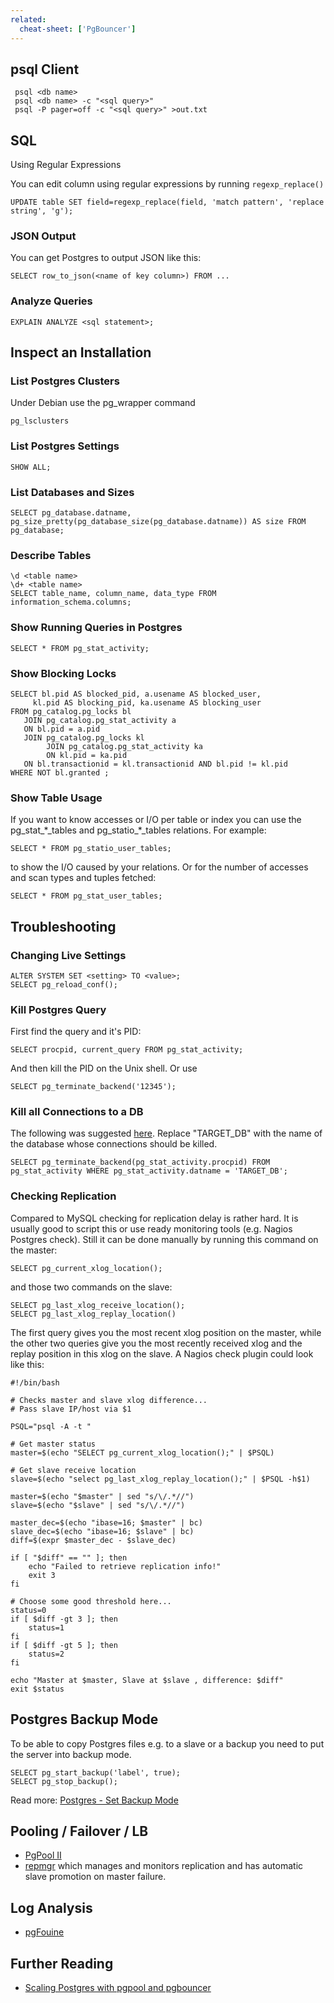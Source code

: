 ```yaml
---
related:
  cheat-sheet: ['PgBouncer']
---
```


## psql Client

     psql <db name>
     psql <db name> -c "<sql query>"
     psql -P pager=off -c "<sql query>" >out.txt

## SQL

Using Regular Expressions

You can edit column using regular expressions by running
`regexp_replace()`

    UPDATE table SET field=regexp_replace(field, 'match pattern', 'replace string', 'g');

### JSON Output

You can get Postgres to output JSON like this:

    SELECT row_to_json(<name of key column>) FROM ...

### Analyze Queries

    EXPLAIN ANALYZE <sql statement>;

## Inspect an Installation

### List Postgres Clusters

Under Debian use the pg\_wrapper command

    pg_lsclusters

### List Postgres Settings

    SHOW ALL;

### List Databases and Sizes

    SELECT pg_database.datname, pg_size_pretty(pg_database_size(pg_database.datname)) AS size FROM pg_database;
    
### Describe Tables

    \d <table name>
    \d+ <table name>
    SELECT table_name, column_name, data_type FROM information_schema.columns;

### Show Running Queries in Postgres

    SELECT * FROM pg_stat_activity;

### Show Blocking Locks

    SELECT bl.pid AS blocked_pid, a.usename AS blocked_user, 
         kl.pid AS blocking_pid, ka.usename AS blocking_user
    FROM pg_catalog.pg_locks bl
       JOIN pg_catalog.pg_stat_activity a
       ON bl.pid = a.pid
       JOIN pg_catalog.pg_locks kl
            JOIN pg_catalog.pg_stat_activity ka
            ON kl.pid = ka.pid
       ON bl.transactionid = kl.transactionid AND bl.pid != kl.pid
    WHERE NOT bl.granted ;

### Show Table Usage

If you want to know accesses or I/O per table or index you can use the
pg\_stat\_\*\_tables and pg\_statio\_\*\_tables relations. For example:

    SELECT * FROM pg_statio_user_tables;

to show the I/O caused by your relations. Or for the number of accesses
and scan types and tuples fetched:

    SELECT * FROM pg_stat_user_tables;

## Troubleshooting

### Changing Live Settings

    ALTER SYSTEM SET <setting> TO <value>;
    SELECT pg_reload_conf();

### Kill Postgres Query

First find the query and it's PID:

    SELECT procpid, current_query FROM pg_stat_activity;

And then kill the PID on the Unix shell. Or use

    SELECT pg_terminate_backend('12345');

### Kill all Connections to a DB

The following was suggested
[here](http://varwww.com/2013/06/16/kill-postgresql-backend-connections/).
Replace "TARGET\_DB" with the name of the database whose connections
should be killed.

    SELECT pg_terminate_backend(pg_stat_activity.procpid) FROM pg_stat_activity WHERE pg_stat_activity.datname = 'TARGET_DB';

### Checking Replication

Compared to MySQL checking for replication delay is rather hard. It is
usually good to script this or use ready monitoring tools (e.g. Nagios
Postgres check). Still it can be done manually by running this command
on the master:

    SELECT pg_current_xlog_location();

and those two commands on the slave:

    SELECT pg_last_xlog_receive_location();
    SELECT pg_last_xlog_replay_location()

The first query gives you the most recent xlog position on the master,
while the other two queries give you the most recently received xlog and
the replay position in this xlog on the slave. A Nagios check plugin
could look like this:

    #!/bin/bash

    # Checks master and slave xlog difference...
    # Pass slave IP/host via $1

    PSQL="psql -A -t "

    # Get master status
    master=$(echo "SELECT pg_current_xlog_location();" | $PSQL)

    # Get slave receive location
    slave=$(echo "select pg_last_xlog_replay_location();" | $PSQL -h$1)

    master=$(echo "$master" | sed "s/\/.*//")
    slave=$(echo "$slave" | sed "s/\/.*//")

    master_dec=$(echo "ibase=16; $master" | bc)
    slave_dec=$(echo "ibase=16; $slave" | bc)
    diff=$(expr $master_dec - $slave_dec)

    if [ "$diff" == "" ]; then
        echo "Failed to retrieve replication info!"
        exit 3
    fi

    # Choose some good threshold here...
    status=0
    if [ $diff -gt 3 ]; then
        status=1
    fi
    if [ $diff -gt 5 ]; then
        status=2
    fi

    echo "Master at $master, Slave at $slave , difference: $diff"
    exit $status

## Postgres Backup Mode

To be able to copy Postgres files e.g. to a slave or a backup you need
to put the server into backup mode.

    SELECT pg_start_backup('label', true);
    SELECT pg_stop_backup();

Read more: [Postgres - Set Backup
Mode](http://www.postgresql.org/docs/9.1/static/continuous-archiving.html#BACKUP-BASE-BACKUP)

## Pooling / Failover / LB

- [PgPool II](http://pgpool.net)
- [repmgr](http://www.repmgr.org/) which manages and monitors replication and 
  has automatic slave promotion on master failure.

## Log Analysis

- [pgFouine](http://pgfouine.projects.pgfoundry.org/)

## Further Reading

- [Scaling Postgres with pgpool and
    pgbouncer](http://girders.org/blog/2012/09/29/scaling-postgresql-with-pgpool-and-pgbouncer/)

